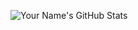 ![Your Name's GitHub Stats](https://github-readme-stats.vercel.app/api?username=guptaparth9114&show_icons=true&count_private=true&token=real)







